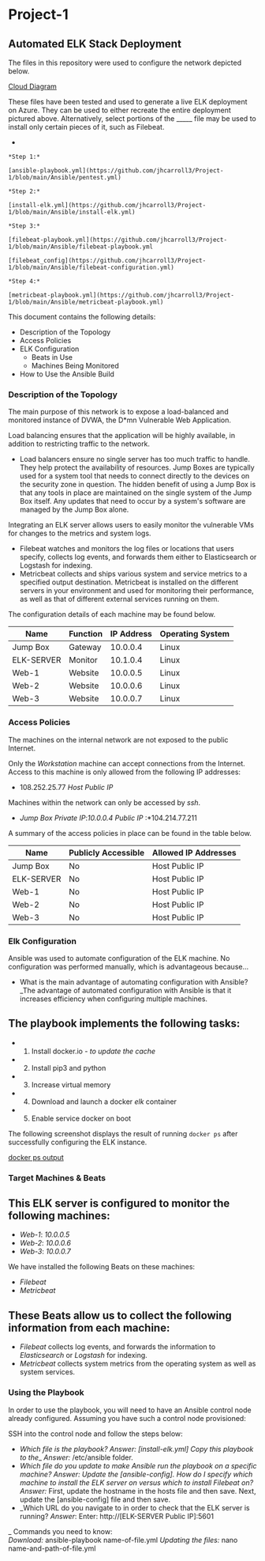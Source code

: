 # Project-1
## Automated ELK Stack Deployment

The files in this repository were used to configure the network depicted below.

[Cloud Diagram](https://github.com/jhcarroll3/Project-1/blob/main/Diagrams/Cloud%20Diagram.png)
        
These files have been tested and used to generate a live ELK deployment on Azure. They can be used to either recreate the entire deployment pictured above. Alternatively, select portions of the _____ file may be used to install only certain pieces of it, such as Filebeat.

  - 
    
    *Step 1:*
    
    [ansible-playbook.yml](https://github.com/jhcarroll3/Project-1/blob/main/Ansible/pentest.yml)
    
    *Step 2:*
    
    [install-elk.yml](https://github.com/jhcarroll3/Project-1/blob/main/Ansible/install-elk.yml)
    
    *Step 3:*
    
    [filebeat-playbook.yml](https://github.com/jhcarroll3/Project-1/blob/main/Ansible/filebeat-playbook.yml
    
    [filebeat_config](https://github.com/jhcarroll3/Project-1/blob/main/Ansible/filebeat-configuration.yml)
    
    *Step 4:*
    
    [metricbeat-playbook.yml](https://github.com/jhcarroll3/Project-1/blob/main/Ansible/metricbeat-playbook.yml)
    
This document contains the following details:
- Description of the Topology
- Access Policies
- ELK Configuration
  - Beats in Use
  - Machines Being Monitored
- How to Use the Ansible Build


### Description of the Topology

The main purpose of this network is to expose a load-balanced and monitored instance of DVWA, the D*mn Vulnerable Web Application.

Load balancing ensures that the application will be highly available, in addition to restricting traffic to the network.
- Load balancers ensure no single server has too much traffic to handle. They help protect the availability of resources. Jump Boxes are typically used for a system tool that needs to connect directly to the devices on the security zone in question.  The hidden benefit of using a Jump Box is that any tools in place are maintained on the single system of the Jump Box itself. Any updates that need to occur by a system's software are managed by the Jump Box alone. 

Integrating an ELK server allows users to easily monitor the vulnerable VMs for changes to the metrics and system logs.
- Filebeat watches and monitors the log files or locations that users specify, collects log events, and forwards them either to Elasticsearch or Logstash for indexing. 
- Metricbeat collects and ships various system and service metrics to a specified output destination. Metricbeat is installed on the different servers in your environment and used for monitoring their performance, as well as that of different external services running on them.

The configuration details of each machine may be found below.

| Name      | Function | IP Address | Operating System |
|-----------|----------|------------|------------------|
| Jump Box  | Gateway  | 10.0.0.4   | Linux            |
| ELK-SERVER| Monitor  | 10.1.0.4   | Linux            |
|   Web-1   | Website  | 10.0.0.5   | Linux            |
|   Web-2   | Website  | 10.0.0.6   | Linux            |
|   Web-3   | Website  | 10.0.0.7   | Linux            | 

### Access Policies

The machines on the internal network are not exposed to the public Internet. 

Only the *Workstation* machine can accept connections from the Internet. Access to this machine is only allowed from the following IP addresses:
- 108.252.25.77 *Host Public IP*

Machines within the network can only be accessed by *ssh*.
- *Jump Box*   *Private IP*:*10.0.0.4*
               *Public IP* :*104.214.77.211 

A summary of the access policies in place can be found in the table below.

| Name      | Publicly Accessible | Allowed IP Addresses |
|-----------|---------------------|----------------------|
| Jump Box  |     No              |   Host Public IP     |
| ELK-SERVER|     No              |   Host Public IP     |
|   Web-1   |     No              |   Host Public IP     |
|   Web-2   |     No              |   Host Public IP     |
|   Web-3   |     No              |   Host Public IP     |

### Elk Configuration

Ansible was used to automate configuration of the ELK machine. No configuration was performed manually, which is advantageous because...
- What is the main advantage of automating configuration with Ansible?_The advantage of automated configuration with Ansible is that it increases efficiency when configuring multiple machines.

The playbook implements the following tasks:
- 
- 1. Install docker.io - *to update the cache*
- 2. Install pip3 and python
- 3. Increase virtual memory
- 4. Download and launch a docker *elk* container     
- 5. Enable service docker on boot

The following screenshot displays the result of running `docker ps` after successfully configuring the ELK instance.

[docker ps output](https://github.com/jhcarroll3/Project-1/blob/main/Diagrams/sudo%20docker%20ps_screenshot.png)

### Target Machines & Beats
This ELK server is configured to monitor the following machines:
- 
  - _Web-1_: *10.0.0.5*
  - _Web-2_: *10.0.0.6*
  - _Web-3_: *10.0.0.7*

We have installed the following Beats on these machines:
  - *Filebeat*
  - *Metricbeat*

These Beats allow us to collect the following information from each machine:
- 
  - *Filebeat* collects log events, and forwards the information to *Elasticsearch* or *Logstash* for indexing.
  - *Metricbeat* collects system metrics from the operating system as well as system services. 

### Using the Playbook
In order to use the playbook, you will need to have an Ansible control node already configured. Assuming you have such a control node provisioned: 

SSH into the control node and follow the steps below:

- _Which file is the playbook? *Answer:* [install-elk.yml] Copy this playbook to the__ *Answer:* /etc/ansible folder.
- _Which file do you update to make Ansible run the playbook on a specific machine? Answer: Update the [ansible-config].  How do I specify which machine to install the ELK server on versus which to install Filebeat on?_*Answer:* First, update the hostname in the hosts file and then save. Next, update the [ansible-config] file and then save.
- _Which URL do you navigate to in order to check that the ELK server is running? *Answer*: Enter: http://[ELK-SERVER Public IP]:5601

_ Commands you need to know:                                                               
  *Download:* ansible-playbook name-of-file.yml
  *Updating the files:* nano name-and-path-of-file.yml
